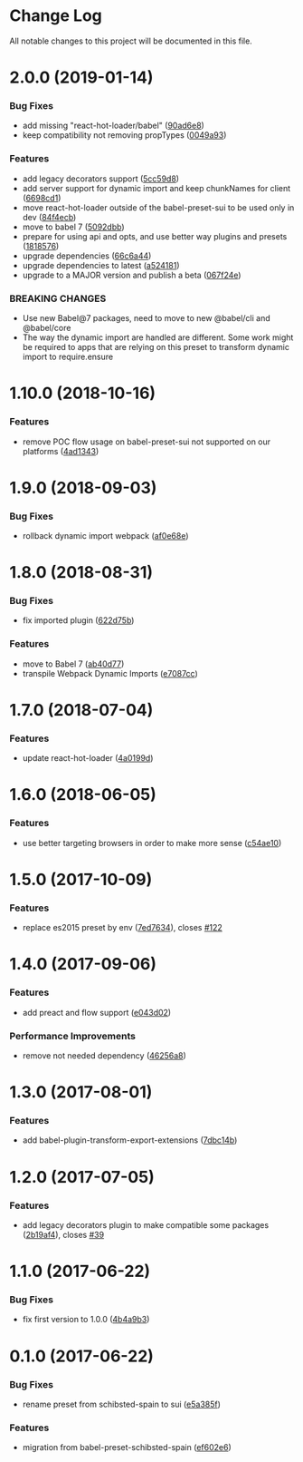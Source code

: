 # Change Log

All notable changes to this project will be documented in this file.

<a name="2.0.0"></a>
# 2.0.0 (2019-01-14)


### Bug Fixes

* add missing "react-hot-loader/babel" ([90ad6e8](https://github.com/SUI-Components/sui/commit/90ad6e8))
* keep compatibility not removing propTypes ([0049a93](https://github.com/SUI-Components/sui/commit/0049a93))


### Features

* add legacy decorators support ([5cc59d8](https://github.com/SUI-Components/sui/commit/5cc59d8))
* add server support for dynamic import and keep chunkNames for client ([6698cd1](https://github.com/SUI-Components/sui/commit/6698cd1))
* move react-hot-loader outside of the babel-preset-sui to be used only in dev ([84f4ecb](https://github.com/SUI-Components/sui/commit/84f4ecb))
* move to babel 7 ([5092dbb](https://github.com/SUI-Components/sui/commit/5092dbb))
* prepare for using api and opts, and use better way plugins and presets ([1818576](https://github.com/SUI-Components/sui/commit/1818576))
* upgrade dependencies ([66c6a44](https://github.com/SUI-Components/sui/commit/66c6a44))
* upgrade dependencies to latest ([a524181](https://github.com/SUI-Components/sui/commit/a524181))
* upgrade to a MAJOR version and publish a beta ([067f24e](https://github.com/SUI-Components/sui/commit/067f24e))


### BREAKING CHANGES

* Use new Babel@7 packages, need to move to new @babel/cli and @babel/core
* The way the dynamic import are handled are different. Some work might be required to apps that are
relying on this preset to transform dynamic import to require.ensure



<a name="1.10.0"></a>
# 1.10.0 (2018-10-16)


### Features

* remove POC flow usage on babel-preset-sui not supported on our platforms ([4ad1343](https://github.com/SUI-Components/sui/commit/4ad1343))



<a name="1.9.0"></a>
# 1.9.0 (2018-09-03)


### Bug Fixes

* rollback dynamic import webpack ([af0e68e](https://github.com/SUI-Components/sui/commit/af0e68e))



<a name="1.8.0"></a>
# 1.8.0 (2018-08-31)


### Bug Fixes

* fix imported plugin ([622d75b](https://github.com/SUI-Components/sui/commit/622d75b))


### Features

* move to Babel 7 ([ab40d77](https://github.com/SUI-Components/sui/commit/ab40d77))
* transpile Webpack Dynamic Imports ([e7087cc](https://github.com/SUI-Components/sui/commit/e7087cc))



<a name="1.7.0"></a>
# 1.7.0 (2018-07-04)


### Features

* update react-hot-loader ([4a0199d](https://github.com/SUI-Components/sui/commit/4a0199d))



<a name="1.6.0"></a>
# 1.6.0 (2018-06-05)


### Features

* use better targeting browsers in order to make more sense ([c54ae10](https://github.com/SUI-Components/sui/commit/c54ae10))



<a name="1.5.0"></a>
# 1.5.0 (2017-10-09)


### Features

* replace es2015 preset by env ([7ed7634](https://github.com/SUI-Components/sui/commit/7ed7634)), closes [#122](https://github.com/SUI-Components/sui/issues/122)



<a name="1.4.0"></a>
# 1.4.0 (2017-09-06)


### Features

* add preact and flow support ([e043d02](https://github.com/SUI-Components/sui/commit/e043d02))


### Performance Improvements

* remove not needed dependency ([46256a8](https://github.com/SUI-Components/sui/commit/46256a8))



<a name="1.3.0"></a>
# 1.3.0 (2017-08-01)


### Features

* add babel-plugin-transform-export-extensions ([7dbc14b](https://github.com/SUI-Components/sui/commit/7dbc14b))



<a name="1.2.0"></a>
# 1.2.0 (2017-07-05)


### Features

* add legacy decorators plugin to make compatible some packages ([2b19af4](https://github.com/SUI-Components/sui/commit/2b19af4)), closes [#39](https://github.com/SUI-Components/sui/issues/39)



<a name="1.1.0"></a>
# 1.1.0 (2017-06-22)


### Bug Fixes

* fix first version to 1.0.0 ([4b4a9b3](https://github.com/SUI-Components/sui/commit/4b4a9b3))



<a name="0.1.0"></a>
# 0.1.0 (2017-06-22)


### Bug Fixes

* rename preset from schibsted-spain to sui ([e5a385f](https://github.com/SUI-Components/sui/commit/e5a385f))


### Features

* migration from babel-preset-schibsted-spain ([ef602e6](https://github.com/SUI-Components/sui/commit/ef602e6))




